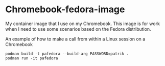 # Chromebook-fedora-image
My container image that I use on my Chromebook.
This image is for work when I need to use some scenarios based on the Fedora distribution.

An example of how to make a call from within a Linux session on a Chromebook
```
podman build -t pafedora --build-arg PASSWORD=patrik .
podman run -it pafedora
```
